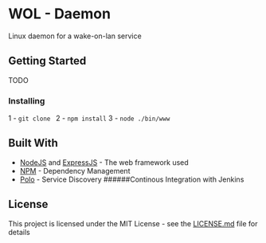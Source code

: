 # WOL - Daemon

Linux daemon for a wake-on-lan service

## Getting Started
TODO

### Installing

1 - `git clone `
2 - `npm install`
3 - `node ./bin/www`

## Built With

* [NodeJS](https://nodejs.org/) and [ExpressJS](http://expressjs.com/) - The web framework used
* [NPM](https://npmjs.com/) - Dependency Management
* [Polo](https://www.npmjs.com/package/polo) - Service Discovery
######Continous Integration with Jenkins

## License
This project is licensed under the MIT License - see the [LICENSE.md](LICENSE.md) file for details
  

